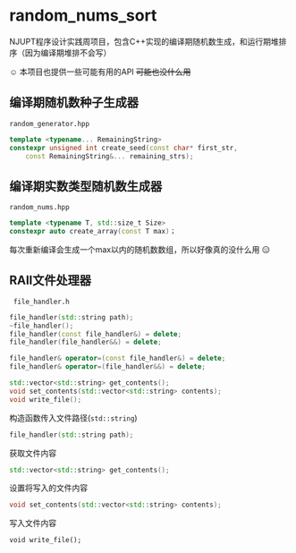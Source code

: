 # random_nums_sort
NJUPT程序设计实践周项目，包含C++实现的编译期随机数生成，和运行期堆排序（因为编译期堆排不会写）

:relaxed: 本项目也提供一些可能有用的API ~~可能也没什么用~~ 

## 编译期随机数种子生成器

`random_generator.hpp`

```cpp
template <typename... RemainingString>
constexpr unsigned int create_seed(const char* first_str,
    const RemainingString&... remaining_strs);
 ```

## 编译期实数类型随机数生成器

`random_nums.hpp`

```cpp
template <typename T, std::size_t Size>
constexpr auto create_array(const T max)；
```

每次重新编译会生成一个max以内的随机数数组，所以好像真的没什么用 :expressionless:

## RAII文件处理器

` file_handler.h`

```cpp
file_handler(std::string path);
~file_handler();
file_handler(const file_handler&) = delete;
file_handler(file_handler&&) = delete;

file_handler& operator=(const file_handler&) = delete;
file_handler& operator=(file_handler&&) = delete;

std::vector<std::string> get_contents();
void set_contents(std::vector<std::string> contents);
void write_file();
```

构造函数传入文件路径(`std::string`)

```cpp
file_handler(std::string path);
```

获取文件内容

```cpp
std::vector<std::string> get_contents();
```

设置将写入的文件内容

```cpp
void set_contents(std::vector<std::string> contents);
```

写入文件内容

```
void write_file();
```
